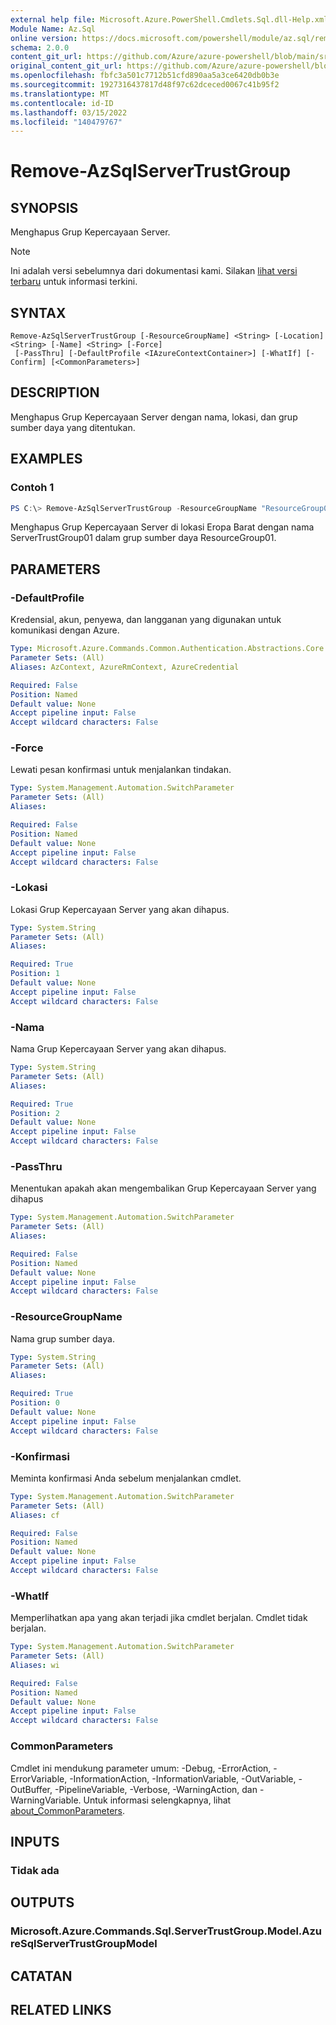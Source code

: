 ```yaml
---
external help file: Microsoft.Azure.PowerShell.Cmdlets.Sql.dll-Help.xml
Module Name: Az.Sql
online version: https://docs.microsoft.com/powershell/module/az.sql/remove-azsqlservertrustgroup
schema: 2.0.0
content_git_url: https://github.com/Azure/azure-powershell/blob/main/src/Sql/Sql/help/Remove-AzSqlServerTrustGroup.md
original_content_git_url: https://github.com/Azure/azure-powershell/blob/main/src/Sql/Sql/help/Remove-AzSqlServerTrustGroup.md
ms.openlocfilehash: fbfc3a501c7712b51cfd890aa5a3ce6420db0b3e
ms.sourcegitcommit: 1927316437817d48f97c62dceced0067c41b95f2
ms.translationtype: MT
ms.contentlocale: id-ID
ms.lasthandoff: 03/15/2022
ms.locfileid: "140479767"
---
```

# Remove-AzSqlServerTrustGroup

## SYNOPSIS
Menghapus Grup Kepercayaan Server.

> [!NOTE]
>Ini adalah versi sebelumnya dari dokumentasi kami. Silakan [lihat versi terbaru](/powershell/module/az.sql/remove-azsqlservertrustgroup) untuk informasi terkini.

## SYNTAX

```
Remove-AzSqlServerTrustGroup [-ResourceGroupName] <String> [-Location] <String> [-Name] <String> [-Force]
 [-PassThru] [-DefaultProfile <IAzureContextContainer>] [-WhatIf] [-Confirm] [<CommonParameters>]
```

## DESCRIPTION
Menghapus Grup Kepercayaan Server dengan nama, lokasi, dan grup sumber daya yang ditentukan.

## EXAMPLES

### Contoh 1
```powershell
PS C:\> Remove-AzSqlServerTrustGroup -ResourceGroupName "ResourceGroup01" -Location "West Europe" -Name "ServerTrustGroup01"
```

Menghapus Grup Kepercayaan Server di lokasi Eropa Barat dengan nama ServerTrustGroup01 dalam grup sumber daya ResourceGroup01.

## PARAMETERS

### -DefaultProfile
Kredensial, akun, penyewa, dan langganan yang digunakan untuk komunikasi dengan Azure.

```yaml
Type: Microsoft.Azure.Commands.Common.Authentication.Abstractions.Core.IAzureContextContainer
Parameter Sets: (All)
Aliases: AzContext, AzureRmContext, AzureCredential

Required: False
Position: Named
Default value: None
Accept pipeline input: False
Accept wildcard characters: False
```

### -Force
Lewati pesan konfirmasi untuk menjalankan tindakan.

```yaml
Type: System.Management.Automation.SwitchParameter
Parameter Sets: (All)
Aliases:

Required: False
Position: Named
Default value: None
Accept pipeline input: False
Accept wildcard characters: False
```

### -Lokasi
Lokasi Grup Kepercayaan Server yang akan dihapus.

```yaml
Type: System.String
Parameter Sets: (All)
Aliases:

Required: True
Position: 1
Default value: None
Accept pipeline input: False
Accept wildcard characters: False
```

### -Nama
Nama Grup Kepercayaan Server yang akan dihapus.

```yaml
Type: System.String
Parameter Sets: (All)
Aliases:

Required: True
Position: 2
Default value: None
Accept pipeline input: False
Accept wildcard characters: False
```

### -PassThru
Menentukan apakah akan mengembalikan Grup Kepercayaan Server yang dihapus

```yaml
Type: System.Management.Automation.SwitchParameter
Parameter Sets: (All)
Aliases:

Required: False
Position: Named
Default value: None
Accept pipeline input: False
Accept wildcard characters: False
```

### -ResourceGroupName
Nama grup sumber daya.

```yaml
Type: System.String
Parameter Sets: (All)
Aliases:

Required: True
Position: 0
Default value: None
Accept pipeline input: False
Accept wildcard characters: False
```

### -Konfirmasi
Meminta konfirmasi Anda sebelum menjalankan cmdlet.

```yaml
Type: System.Management.Automation.SwitchParameter
Parameter Sets: (All)
Aliases: cf

Required: False
Position: Named
Default value: None
Accept pipeline input: False
Accept wildcard characters: False
```

### -WhatIf
Memperlihatkan apa yang akan terjadi jika cmdlet berjalan.
Cmdlet tidak berjalan.

```yaml
Type: System.Management.Automation.SwitchParameter
Parameter Sets: (All)
Aliases: wi

Required: False
Position: Named
Default value: None
Accept pipeline input: False
Accept wildcard characters: False
```

### CommonParameters
Cmdlet ini mendukung parameter umum: -Debug, -ErrorAction, -ErrorVariable, -InformationAction, -InformationVariable, -OutVariable, -OutBuffer, -PipelineVariable, -Verbose, -WarningAction, dan -WarningVariable. Untuk informasi selengkapnya, lihat [about_CommonParameters](http://go.microsoft.com/fwlink/?LinkID=113216).

## INPUTS

### Tidak ada

## OUTPUTS

### Microsoft.Azure.Commands.Sql.ServerTrustGroup.Model.AzureSqlServerTrustGroupModel

## CATATAN

## RELATED LINKS
